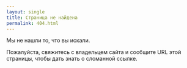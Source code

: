 ```yaml
---
layout: single
title: Страница не найдена
permalink: 404.html
---
```


Мы не нашли то, что вы искали.

Пожалуйста, свяжитесь с владельцем сайта и сообщите URL этой страницы, чтобы дать знать о сломанной ссылке.